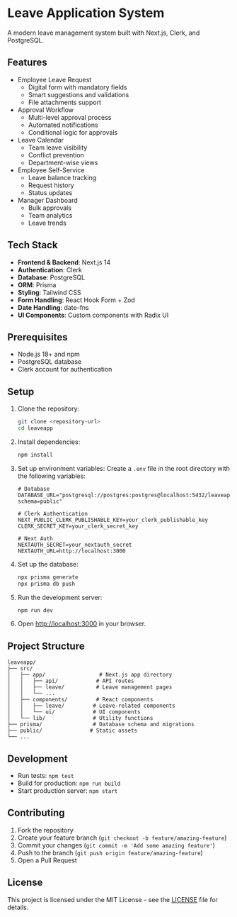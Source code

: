 # Leave Application System

A modern leave management system built with Next.js, Clerk, and PostgreSQL.

## Features

- Employee Leave Request
  - Digital form with mandatory fields
  - Smart suggestions and validations
  - File attachments support
- Approval Workflow
  - Multi-level approval process
  - Automated notifications
  - Conditional logic for approvals
- Leave Calendar
  - Team leave visibility
  - Conflict prevention
  - Department-wise views
- Employee Self-Service
  - Leave balance tracking
  - Request history
  - Status updates
- Manager Dashboard
  - Bulk approvals
  - Team analytics
  - Leave trends

## Tech Stack

- **Frontend & Backend**: Next.js 14
- **Authentication**: Clerk
- **Database**: PostgreSQL
- **ORM**: Prisma
- **Styling**: Tailwind CSS
- **Form Handling**: React Hook Form + Zod
- **Date Handling**: date-fns
- **UI Components**: Custom components with Radix UI

## Prerequisites

- Node.js 18+ and npm
- PostgreSQL database
- Clerk account for authentication

## Setup

1. Clone the repository:
   ```bash
   git clone <repository-url>
   cd leaveapp
   ```

2. Install dependencies:
   ```bash
   npm install
   ```

3. Set up environment variables:
   Create a `.env` file in the root directory with the following variables:
   ```
   # Database
   DATABASE_URL="postgresql://postgres:postgres@localhost:5432/leaveapp?schema=public"

   # Clerk Authentication
   NEXT_PUBLIC_CLERK_PUBLISHABLE_KEY=your_clerk_publishable_key
   CLERK_SECRET_KEY=your_clerk_secret_key

   # Next Auth
   NEXTAUTH_SECRET=your_nextauth_secret
   NEXTAUTH_URL=http://localhost:3000
   ```

4. Set up the database:
   ```bash
   npx prisma generate
   npx prisma db push
   ```

5. Run the development server:
   ```bash
   npm run dev
   ```

6. Open [http://localhost:3000](http://localhost:3000) in your browser.

## Project Structure

```
leaveapp/
├── src/
│   ├── app/                 # Next.js app directory
│   │   ├── api/            # API routes
│   │   ├── leave/          # Leave management pages
│   │   └── ...
│   ├── components/         # React components
│   │   ├── leave/         # Leave-related components
│   │   └── ui/            # UI components
│   └── lib/               # Utility functions
├── prisma/                # Database schema and migrations
├── public/               # Static assets
└── ...
```

## Development

- Run tests: `npm test`
- Build for production: `npm run build`
- Start production server: `npm start`

## Contributing

1. Fork the repository
2. Create your feature branch (`git checkout -b feature/amazing-feature`)
3. Commit your changes (`git commit -m 'Add some amazing feature'`)
4. Push to the branch (`git push origin feature/amazing-feature`)
5. Open a Pull Request

## License

This project is licensed under the MIT License - see the [LICENSE](LICENSE) file for details.
